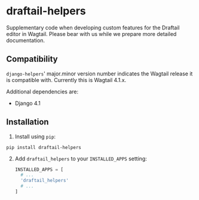 draftail-helpers
================

Supplementary code when developing custom features for the Draftail editor in Wagtail. Please bear with us while we prepare more detailed documentation.

Compatibility
-------------

`django-helpers`' major.minor version number indicates the Wagtail release it is compatible with. Currently this is Wagtail 4.1.x.

Additional dependencies are:
- Django 4.1

Installation
------------

1. Install using `pip`:
  ```shell
  pip install draftail-helpers
  ```
2. Add `draftail_helpers` to your `INSTALLED_APPS` setting:
   ```python
   INSTALLED_APPS = [
     # ...
     'draftail_helpers'
     # ...
   ]
   ```
